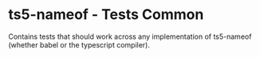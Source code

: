 # ts5-nameof - Tests Common

Contains tests that should work across any implementation of ts5-nameof (whether babel or the typescript compiler).
